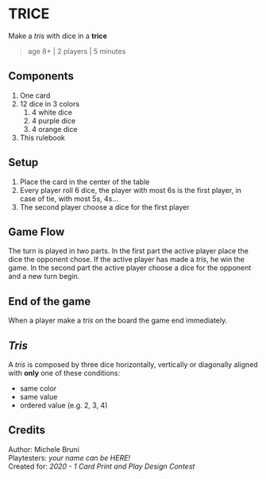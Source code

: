 # TRICE
Make a _tris_ with dice in a **trice**  
> age 8+ | 2 players | 5 minutes

## Components
1. One card
1. 12 dice in 3 colors
   1. 4 white dice
   1. 4 purple dice
   1. 4 orange dice
1. This rulebook

## Setup
1. Place the card in the center of the table
1. Every player roll 6 dice, the player with most 6s is the first player, in case of tie, with most 5s, 4s...
1. The second player choose a dice for the first player

## Game Flow
The turn is played in two parts. In the first part the active player place the dice the opponent chose. If the active player has made a _tris_, he win the game. In the second part the active player choose a dice for the opponent and a new turn begin.

## End of the game
When a player make a _tris_ on the board the game end immediately.

## _Tris_
A _tris_ is composed by three dice horizontally, vertically or diagonally aligned with __only__ one of these conditions:
* same color
* same value
* ordered value (e.g. 2, 3, 4)

## Credits
Author: Michele Bruni  
Playtesters: _your name can be HERE!_  
Created for: _2020 - 1 Card Print and Play Design Contest_
